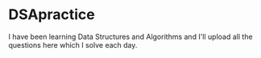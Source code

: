 # DSApractice
I have been learning Data Structures and Algorithms and I'll upload all the questions here which I solve each day.
